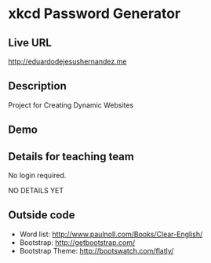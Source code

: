 # xkcd Password Generator

## Live URL
<http://eduardodejesushernandez.me>

## Description
Project for Creating Dynamic Websites

## Demo
<In Progress>

## Details for teaching team
No login required.

NO DETAILS YET


## Outside code
* Word list: http://www.paulnoll.com/Books/Clear-English/
* Bootstrap: http://getbootstrap.com/
* Bootstrap Theme: http://bootswatch.com/flatly/